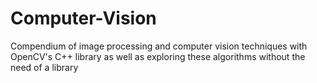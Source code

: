 # Computer-Vision

Compendium of image processing and computer vision techniques with OpenCV's C++ library as well as exploring these algorithms without the need of a library
